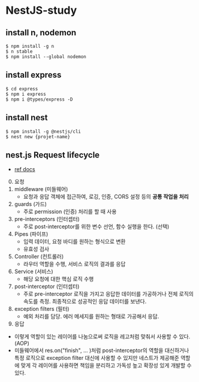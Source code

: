 # NestJS-study

## install n, nodemon

```shell
$ npm install -g n
$ n stable
$ npm install --global nodemon
```

## install express

```shell
$ cd express
$ npm i express
$ npm i @types/express -D
```

## install nest

```shell
$ npm install -g @nestjs/cli
$ nest new {projet-name}
```

## nest.js Request lifecycle

- [ref docs](https://docs.nestjs.com/faq/request-lifecycle)

0. 요청
1. middleware (미들웨어)
   - 요청과 응답 객체에 접근하여, 로깅, 인증, CORS 설정 등의 **공통 작업을 처리**
2. guards (가드)
   - 주로 permission (인증) 처리를 할 때 사용
3. pre-interceptors (인터셉터)
   - 주로 post-interceptor를 위한 변수 선언, 함수 실행을 한다. (선택)
4. Pipes (파이프)
   - 입력 데이터, 요청 바디를 원하는 형식으로 변환
   - 유효성 검사
5. Controller (컨트롤러)
   - 라우터 역할을 수행, 서비스 로직의 결과를 응답
6. Service (서비스)
   - 해당 요청에 대한 핵심 로직 수행
7. post-interceptor (인터셉터)
   - 주로 pre-interceptor 로직을 가지고 응답한 데이터를 가공하거나 전체 로직의 속도를 측정. 최종적으로 성공적인 응답 데이터를 보낸다.
8. exception filters (필터)
   - 예외 처리를 담당. 에러 메세지를 원하는 형태로 가공해서 응답.
9. 응답

- 이렇게 역할이 있는 레이어를 나눔으로써 로직을 레고처럼 맞춰서 사용할 수 있다. (AOP)
- 미들웨어에서 res.on("finish", ... )처럼 post-interceptor의 역할을 대신하거나 특정 로직으로 exception filter 대신에 사용할 수 있지만 네스트가 제공해준 역할에 맞게 각 레이어를 사용하면 책임을 분리하고 가독성 높고 확장성 있게 개발할 수 있다.
